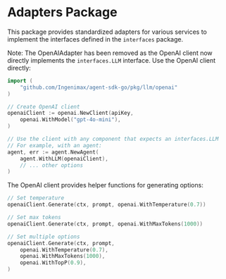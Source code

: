 # Adapters Package

This package provides standardized adapters for various services to implement the interfaces defined in the `interfaces` package.

Note: The OpenAIAdapter has been removed as the OpenAI client now directly implements the `interfaces.LLM` interface. Use the OpenAI client directly:

```go
import (
    "github.com/Ingenimax/agent-sdk-go/pkg/llm/openai"
)

// Create OpenAI client
openaiClient := openai.NewClient(apiKey, 
    openai.WithModel("gpt-4o-mini"),
)

// Use the client with any component that expects an interfaces.LLM
// For example, with an agent:
agent, err := agent.NewAgent(
    agent.WithLLM(openaiClient),
    // ... other options
)
```

The OpenAI client provides helper functions for generating options:

```go
// Set temperature
openaiClient.Generate(ctx, prompt, openai.WithTemperature(0.7))

// Set max tokens
openaiClient.Generate(ctx, prompt, openai.WithMaxTokens(1000))

// Set multiple options
openaiClient.Generate(ctx, prompt, 
    openai.WithTemperature(0.7),
    openai.WithMaxTokens(1000),
    openai.WithTopP(0.9),
)
``` 